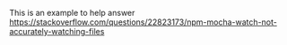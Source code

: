 This is an example to help answer <https://stackoverflow.com/questions/22823173/npm-mocha-watch-not-accurately-watching-files>

